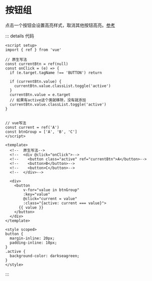 # 按钮组

点击一个按钮会设置高亮样式，取消其他按钮高亮。[参考](https://zh.javascript.info/event-delegation)

<script setup>
import ButtonGroup from '../../../components/frontend/vue-demo/button-group.vue'
</script>

<button-group />


::: details 代码
```vue
<script setup>
import { ref } from 'vue'

// 原生写法
const currentBtn = ref(null)
const onClick = (e) => {
  if (e.target.tagName !== 'BUTTON') return

  if (currentBtn.value) {
    currentBtn.value.classList.toggle('active')
  }
  currentBtn.value = e.target
  // 如果有active这个类就移除，没有就添加
  currentBtn.value.classList.toggle('active')
}


// vue写法
const current = ref('A')
const btnGroup = ['A', 'B', 'C']
</script>

<template>
  <!--  原生写法-->
  <!--  <div @click="onClick">-->
  <!--    <button class="active" ref="currentBtn">A</button>-->
  <!--    <button>B</button>-->
  <!--    <button>C</button>-->
  <!--  </div>-->

  <div>
    <button
        v-for="value in btnGroup"
        :key="value"
        @click="current = value"
        :class="{active: current === value}">
      {{ value }}
    </button>
  </div>
</template>

<style scoped>
button {
  margin-inline: 20px;
  padding-inline: 10px;
}
.active {
  background-color: darkseagreen;
}
</style>
```
:::
